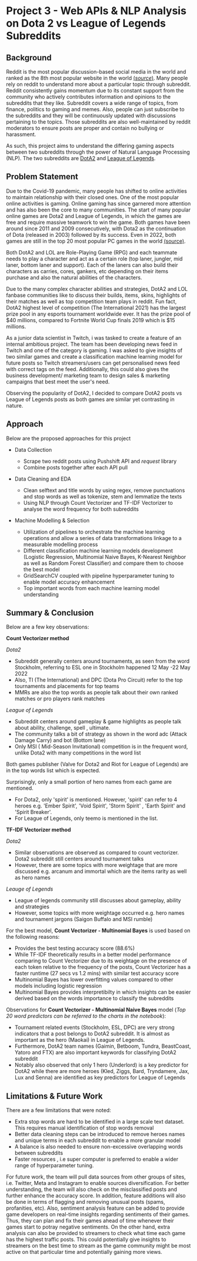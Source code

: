
# Project 3 - Web APIs & NLP Analysis on Dota 2 vs League of Legends Subreddits

## Background
Reddit is the most popular discussion-based social media in the world and ranked as the 8th most popular website in the world [(*source*)](https://www.socialmediatoday.com/news/13-fascinating-facts-about-reddit-infographic/523516/). Many people rely on reddit to understand more about a particular topic through subreddit. Reddit consistently gains momentum due to its constant support from the community who actively contributes information and opinions to the subreddits that they like. Subreddit covers a wide range of topics, from finance, politics to gaming and memes. Also, people can just subscribe to the subreddits and they will be continuously updated with discussions pertaining to the topics. Those subreddits are also well-maintained by reddit moderators to ensure posts are proper and contain no bullying or harassment.

As such, this project aims to understand the differing gaming aspects between two subreddits through the power of Natural Language Processing (NLP). The two subreddits are [DotA2](https://www.reddit.com/r/DotA2/) and [League of Legends](https://www.reddit.com/r/leagueoflegends/).



## Problem Statement
Due to the Covid-19 pandemic, many people has shifted to online activities to maintain relationship with their closed ones. One of the most popular online activities is gaming. Online gaming has since garnered more attention and has also been the core to many communities. The start of many popular online games are Dota2 and League of Legends, in which the games are free and require massive teamwork to win the game. Both games have been around since 2011 and 2009 consecutively, with Dota2 as the continuation of Dota (released in 2003) followed by its success. Even in 2022, both games are still in the top 20 most popular PC games in the world [(source)](https://newzoo.com/insights/rankings/top-20-pc-games).

Both DotA2 and LOL are Role-Playing Game (RPG) and each teammate needs to play a character and act as a certain role (top laner, jungler, mid laner, bottom laner and support). Each of the laners can also build their characters as carries, cores, gankers, etc depending on their items purchase and also the natural abilities of the characters.

Due to the many complex character abilities and strategies, DotA2 and LOL fanbase communities like to discuss their builds, items, skins, highlights of their matches as well as top competition team plays in reddit. Fun fact, DotA2 highest level of competition (The International 2021) has the largest prize pool in any esports tournament worldwide ever. It has the prize pool of \$40 millions, compared to Fortnite World Cup finals 2019 which is \$15 millions. 

As a junior data scientist in Twitch, i was tasked to create a feature of an internal ambitious project. The team has been developing news feed in Twitch and one of the category is gaming. I was asked to give insights of two similar games and create a classification machine learning model for future posts so Twitch streamers/users can get personalised news feed with correct tags on the feed. Additionally, this could also gives the business development/ marketing team to design sales & marketing campaigns that best meet the user's need.

Observing the popularity of DotA2, I decided to compare DotA2 posts vs League of Legends posts as both games are similar yet contrasting in nature.


 ## Approach
Below are the proposed approaches for this project
    
- Data Collection
    - Scrape two reddit posts using Pushshift API and *request* library
    - Combine posts together after each API pull

-  Data Cleaning and EDA
    - Clean selftext and title words by using regex, remove punctuations and stop words as well as tokenize, stem and lemmatize the texts
    - Using NLP through Count Vectorizer and TF-IDF Vectorizer to analyse the word frequency for both subreddits  

-  Machine Modelling & Selection
    - Utilization of pipelines to orchestrate the machine learning operations and allow a series of data transformations linkage to a measurable   modelling process
    - Different classification machine learning models development (Logistic Regression, Multinomial Naive Bayes, K-Nearest Neighbor as well as Random Forest Classifier) and compare them to choose the best model
    - GridSearchCV coupled with pipeline hyperparameter tuning to enable model accuracy enhancement
    - Top important words from each machine learning model understanding

## Summary & Conclusion
Below are a few key observations:

__Count Vectorizer method__

_Dota2_
- Subreddit generally centers around tournaments, as seen from the word Stockholm, referring to ESL one in Stockholm happened 12 May -22 May 2022
- Also, TI (The International) and DPC (Dota Pro Circuit) refer to the top tournaments and placements for top teams
- MMRs are also the top words as people talk about their own ranked matches or pro players rank matches


_League of Legends_
- Subreddit centers around gameplay & game highlights as people talk about ability, challenge, spell , ultimate.
- The community talks a bit of strategy as shown in the word adc (Attack Damage Carry) and bot (Bottom lane)
- Only MSI ( Mid-Season Invitational) competition is in the frequent word, unlike Dota2 with many competitions in the word list

Both games publisher (Valve for Dota2 and Riot for League of Legends) are in the top words list which is expected.

Surprisingly, only a small portion of hero names from each game are mentioned.
- For Dota2, only 'spirit' is mentioned. However, 'spirit' can refer to 4 heroes e.g. 'Ember Spirit', 'Void Spirit', 'Storm Spirit' , 'Earth Spirit' and 'Spirit Breaker'. 
- For League of Legends, only teemo is mentioned in the list.

__TF-IDF Vectorizer method__

_Dota2_
- Similar observations are observed as compared to count vectorizer. Dota2 subreddit still centers around tournament talks
- However, there are some topics with more weightage that are more discussed e.g. arcanum and immortal which are the items rarity as well as hero names


_Leauge of Legends_
- League of legends community still discusses about gameplay, ability and strategies
- However, some topics with more weightage occurred e.g. hero names and tournament jargons (Saigon Buffalo and MSI rumble)

For the best model, __Count Vectorizer - Multinomial Bayes__ is used based on the following reasons:
- Provides the best testing accuracy score (88.6%)
- While TF-IDF theoretically results in a better model performance comparing to Count Vectorizer due to its weightage on the presence of each token relative to the frequency of the posts, Count Vectorizer has a faster runtime (27 secs vs 1.2 mins) with similar test accuracy score
- Multinomial Bayes has lower overfitting values compared to other models including logistic regression
- Multinomial Bayes provides interpretibilty in which insights can be easier derived based on the words importance to classify the subreddits

Observations for __Count Vectorizer - Multinomial Naive Bayes__ model (*Top 20 word predictors can be referred to the charts in the notebook*):
- Tournament related events (Stockholm, ESL, DPC) are very strong indicators that a post belongs to DotA2 subreddit. It is almost as important as the hero (Maokai) in League of Legends.
- Furthermore, DotA2 team names (Gaimin, Betboom, Tundra, BeastCoast,  Yatoro and FTX) are also important keywords for classifying DotA2 subreddit
- Notably also observed that only 1 hero (Underlord) is a key predictor for DotA2 while there are more heroes (Kled, Ziggs, Bard, Tryndamere, Jax, Lux and Senna) are identified as key predictors for League of Legends
## Limitations & Future Work
There are a few limitations that were noted:
- Extra stop words are hard to be identified in a large scale text dataset. This requires manual identification of stop words removal
- Better data cleaning steps can be introduced to remove heroes names and unique terms in each subreddit to enable a more granular model
- A balance is also needed to ensure non-excessive overlapping words between subreddits
- Faster resources , i.e super computer is preferred to enable a wider range of hyperparameter tuning.

For future work, the team will pull data sources from other groups of sites, i.e. Twitter, Meta and Instagram to enable sources diversification. For better understanding, the team will also check on the misclassified posts and further enhance the accuracy score. In addition, feature additions will also be done in terms of flagging and removing unusual posts (spams, profanities, etc). Also, sentiment analysis feature can be added to provide game developers on real-time insights regarding sentiments of their games. Thus, they can plan and fix their games ahead of time whenever their games start to potray negative sentiments. On the other hand, extra analysis can also be provided to streamers to check what time each game has the highest traffic posts. This could potentially give insights to streamers on the best time to stream as the game community might be most active on that particular time and potentially gaining more views.
